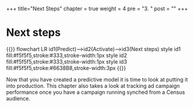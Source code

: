 +++
title="Next Steps"
chapter = true
weight = 4
pre = "3. "
post = ""
+++

# Next steps

{{<mermaid>}}
flowchart LR
    id1(Predict)-->id2(Activate)-->id3(Next steps)
    style id1 fill:#f5f5f5,stroke:#333,stroke-width:1px
    style id2 fill:#f5f5f5,stroke:#333,stroke-width:1px
    style id3 fill:#f5f5f5,stroke:#6638B8,stroke-width:3px
{{</mermaid >}}

Now that you have created a predictive model it is time to look at putting it into production. This chapter also takes a look at tracking ad campaign performance once you have a campaign running synched from a Census audience.
